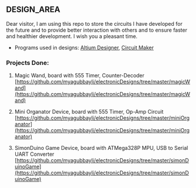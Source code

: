 ## DESIGN_AREA

Dear visitor, I am using this repo to store the circuits I have developed for the future and to provide better interaction with others and to ensure faster and healthier development. I wish you a pleasant time.

   * Programs used in designs: [Altium Designer](https://www.altium.com/altium-designer/), [Circuit Maker](https://www.circuitmaker.com/)
   
### Projects Done:

   1. Magic Wand, board with 555 Timer, Counter-Decoder [https://github.com/myagubbayli/electronicDesigns/tree/master/magicWand](https://github.com/myagubbayli/electronicDesigns/tree/master/magicWand)
   
   2. Mini Organator Device, board with 555 Timer, Op-Amp Circuit [https://github.com/myagubbayli/electronicDesigns/tree/master/miniOrganator](https://github.com/myagubbayli/electronicDesigns/tree/master/miniOrganator)
   
   3. SimonDuino Game Device, board with ATMega328P MPU, USB to Serial UART Converter [https://github.com/myagubbayli/electronicDesigns/tree/master/simonDuinoGame](https://github.com/myagubbayli/electronicDesigns/tree/master/simonDuinoGame)
   
   
